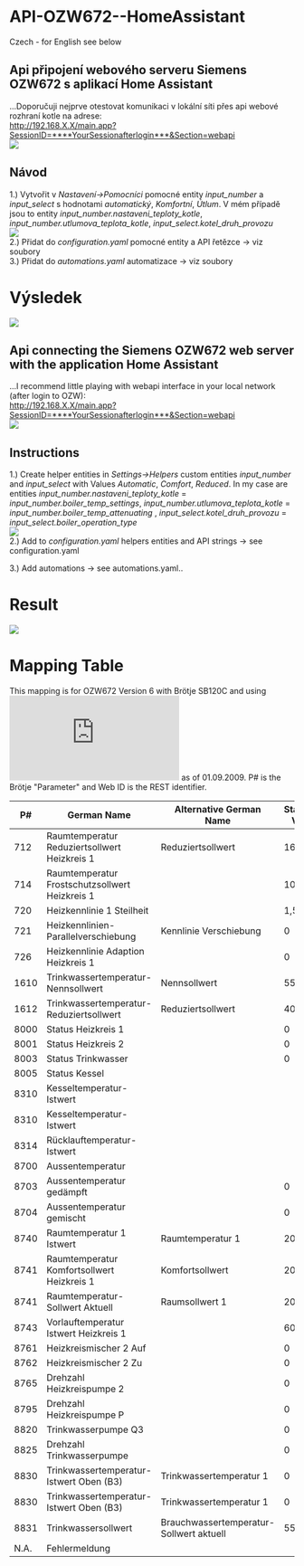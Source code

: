 # API-OZW672--HomeAssistant

Czech - for English see below
## Api připojení webového serveru Siemens OZW672 s aplikací Home Assistant
...Doporučuji nejprve otestovat komunikaci v lokální síti přes api webové rozhraní kotle na adrese:   
http://192.168.X.X/main.app?SessionID=****YourSessionafterlogin***&Section=webapi  
![](https://github.com/vencakratky/API-OZW672--HomeAssistant/blob/master/webapi.jpg)  
## Návod
1.) Vytvořit v *Nastavení->Pomocníci* pomocné entity *input_number* a *input_select* s hodnotami *automatický*, *Komfortní*, *Útlum*. V mém případě jsou to entity *input_number.nastaveni_teploty_kotle*, *input_number.utlumova_teplota_kotle*, *input_select.kotel_druh_provozu*  
![](https://github.com/vencakratky/API-OZW672--HomeAssistant/blob/master/entities.jpg)  
2.) Přidat do *configuration.yaml* pomocné entity a API řetězce -> viz soubory  
3.) Přidat do *automations.yaml* automatizace -> viz soubory   

# Výsledek 
![](https://github.com/vencakratky/API-OZW672--HomeAssistant/blob/master/Result.jpg)


## Api connecting the Siemens OZW672 web server with the application Home Assistant 
...I recommend little playing with webapi interface in your local network (after login to OZW):    
http://192.168.X.X/main.app?SessionID=****YourSessionafterlogin***&Section=webapi  
![](https://github.com/vencakratky/API-OZW672--HomeAssistant/blob/master/webapi.jpg)  
## Instructions   
1.) Create helper entities in *Settings->Helpers* custom entities *input_number* and *input_select* with Values *Automatic*, *Comfort*, *Reduced*. In my case are entities *input_number.nastaveni_teploty_kotle* = *input_number.boiler_temp_settings*, *input_number.utlumova_teplota_kotle* = *input_number.boiler_temp_attenuating* , *input_select.kotel_druh_provozu* = *input_select.boiler_operation_type*    
![](https://github.com/vencakratky/API-OZW672--HomeAssistant/blob/master/entities.jpg)  
2.) Add to *configuration.yaml* helpers entities and API strings -> see configuration.yaml 

3.) Add automations -> see automations.yaml..

# Result
![](https://github.com/vencakratky/API-OZW672--HomeAssistant/blob/master/Result.jpg)

# Mapping Table

This mapping is for OZW672 Version 6 with Brötje SB120C and using ![Brötje "System-Handbuch ISR-Plus"](https://polo.broetje.de/pdf/systemhandbuch_isr.pdf) as of 01.09.2009. P# is the Brötje "Parameter" and Web ID is the REST identifier.

|P#  |German Name                                   |Alternative German Name                |Standard Value|Web ID|Home Assistant name            |Comment|
|----|----------------------------------------------|---------------------------------------|--------------|------|-------------------------------|-------|
|712 |Raumtemperatur Reduziertsollwert Heizkreis 1  |Reduziertsollwert                      |16            |957   |boiler_temp_settings_reduced   |       |
|714 |Raumtemperatur Frostschutzsollwert Heizkreis 1|                                       |10            |958   |                               |       |
|720 |Heizkennlinie 1 Steilheit                     |                                       |1,5           |959   |boiler_heating_curve           |       |
|721 |Heizkennlinien-Parallelverschiebung           |Kennlinie Verschiebung                 |0             |960   |                               |       |
|726 |Heizkennlinie Adaption Heizkreis 1            |                                       |0             |961   |                               |       |
|1610|Trinkwassertemperatur-Nennsollwert            |Nennsollwert                           |55            |1006  |boiler_temp_DHW_setpoint       |       |
|1612|Trinkwassertemperatur-Reduziertsollwert       |Reduziertsollwert                      |40            |1007  |                               |       |
|8000|Status Heizkreis 1                            |                                       |0             |1160  |boiler_status_heating_circuit_1|       |
|8001|Status Heizkreis 2                            |                                       |0             |1161  |boiler_status_heating_circuit_2|       |
|8003|Status Trinkwasser                            |                                       |0             |1162  |boiler_status_DHW              |       |
|8005|Status Kessel                                 |                                       |              |1163  |boiler_status                  |       |
|8310|Kesseltemperatur-Istwert                      |                                       |              |1166  |                               |       |
|8310|Kesseltemperatur-Istwert                      |                                       |              |1219  |boiler_temp                    |       |
|8314|Rücklauftemperatur-Istwert                    |                                       |              |1168  |boiler_temp_return             |       |
|8700|Aussentemperatur                              |                                       |              |?     |                               |       |
|8703|Aussentemperatur gedämpft                     |                                       |0             |1182  |                               |       |
|8704|Aussentemperatur gemischt                     |                                       |0             |1183  |boiler_temp_outside            |       |
|8740|Raumtemperatur 1 Istwert                      |Raumtemperatur 1                       |20            |1230  |boiler_temp_room               |       |
|8741|Raumtemperatur Komfortsollwert Heizkreis 1    |Komfortsollwert                        |20            |956   |boiler_temp_settings_comfort   |       |
|8741|Raumtemperatur-Sollwert Aktuell               |Raumsollwert 1                         |20            |1231  |                               |       |
|8743|Vorlauftemperatur Istwert Heizkreis 1         |                                       |60            |1232  |boiler_temp_supply             |       |
|8761|Heizkreismischer 2 Auf                        |                                       |0             |?     |                               |       |
|8762|Heizkreismischer 2 Zu                         |                                       |0             |?     |                               |       |
|8765|Drehzahl Heizkreispumpe 2                     |                                       |0             |?     |                               |       |
|8795|Drehzahl Heizkreispumpe P                     |                                       |0             |?     |                               |       |
|8820|Trinkwasserpumpe Q3                           |                                       |0             |?     |                               |       |
|8825|Drehzahl Trinkwasserpumpe                     |                                       |0             |?     |                               |       |
|8830|Trinkwassertemperatur-Istwert Oben (B3)       |Trinkwassertemperatur 1                |0             |1193  |                               |       |
|8830|Trinkwassertemperatur-Istwert Oben (B3)       |Trinkwassertemperatur 1                |0             |1220  |boiler_temp_DHW                |       |
|8831|Trinkwassersollwert                           |Brauchwassertemperatur-Sollwert aktuell|55            |1194  |                               |       |
|N.A.|Fehlermeldung                                 |                                       |              |1216  |boiler_error_message           |       |
